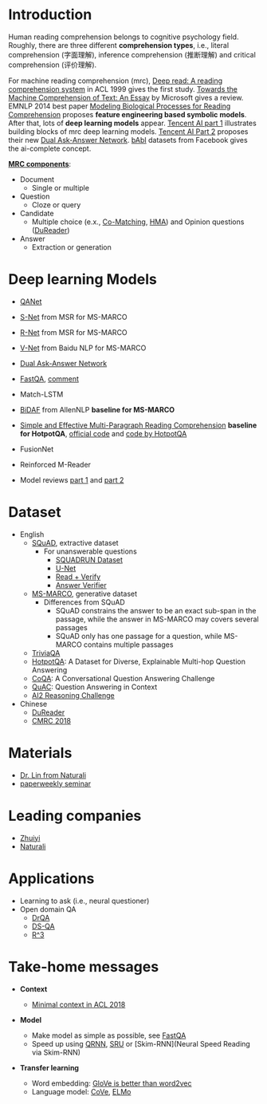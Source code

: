 # Introduction
Human reading comprehension belongs to cognitive psychology field. Roughly, there are three different **comprehension types**, i.e., literal comprehension (字面理解), inference comprehension (推断理解) and critical comprehension (评价理解).  

For machine reading comprehension (mrc), [Deep read: A reading comprehension system](http://www.aclweb.org/anthology/P99-1042) in ACL 1999 gives the first study. [Towards the Machine Comprehension of Text: An Essay](https://pdfs.semanticscholar.org/a4dd/e51a7f3f0f731d2c27d64948706604792efa.pdf) by Microsoft gives a review. EMNLP 2014 best paper [Modeling Biological Processes for Reading Comprehension](http://www.aclweb.org/anthology/D14-1159) proposes **feature engineering based symbolic models**. After that, lots of **deep learning models** appear. [Tencent AI part 1](https://hanxiao.github.io/2018/04/21/Teach-Machine-to-Comprehend-Text-and-Answer-Question-with-Tensorflow/) illustrates building blocks of mrc deep learning models. [Tencent AI  Part 2](https://hanxiao.github.io/2018/09/09/Dual-Ask-Answer-Network-for-Machine-Reading-Comprehension/?from=timeline&isappinstalled=0) proposes their new [Dual Ask-Answer Network](https://arxiv.org/abs/1809.01997). [bAbI](https://research.fb.com/downloads/babi/) datasets from Facebook gives the ai-complete concept.  

[**MRC components**](https://github.com/gaoisbest/NLP-Projects/blob/master/Machine_reading_comprehension/materials_CCL2018/CCL2018_MRC.pdf):
- Document
    - Single or multiple
- Question
    - Cloze or query
- Candidate
    - Multiple choice (e.x., [Co-Matching](http://aclweb.org/anthology/P18-2118), [HMA](https://arxiv.org/pdf/1803.05655.pdf)) and Opinion questions ([DuReader](https://arxiv.org/pdf/1711.05073.pdf))
- Answer
    - Extraction or generation


# Deep learning Models
- [QANet](https://arxiv.org/pdf/1804.09541.pdf)
- [S-Net](https://arxiv.org/pdf/1706.04815.pdf) from MSR for MS-MARCO
- [R-Net](https://www.microsoft.com/en-us/research/wp-content/uploads/2017/05/r-net.pdf) from MSR for MS-MARCO
- [V-Net](https://arxiv.org/abs/1805.02220) from Baidu NLP for MS-MARCO
- [Dual Ask-Answer Network](https://arxiv.org/abs/1809.01997)
- [FastQA](http://www.aclweb.org/anthology/K17-1028), [comment](http://www.shuang0420.com/2018/05/13/%E8%AE%BA%E6%96%87%E7%AC%94%E8%AE%B0%20-%20Making%20Neural%20QA%20as%20Simple%20as%20Possible%20but%20not%20Simpler/)
- Match-LSTM
- [BiDAF](https://arxiv.org/pdf/1611.01603.pdf) from AllenNLP **baseline for MS-MARCO**
- [Simple and Effective Multi-Paragraph Reading Comprehension](https://arxiv.org/pdf/1710.10723.pdf) **baseline for HotpotQA**, [official code](https://github.com/allenai/document-qa) and [code by HotpotQA](https://github.com/hotpotqa/hotpot/blob/master/model.py)

- FusionNet
- Reinforced M-Reader
- Model reviews [part 1](https://mp.weixin.qq.com/s/V2HcHgmW-SfJDwzqydadoA) and [part 2](https://mp.weixin.qq.com/s/IahvlkiACOAjicX68teA0A)

# Dataset
- English
    - [SQuAD](https://rajpurkar.github.io/SQuAD-explorer/), extractive dataset
        - For unanswerable questions
            - [SQUADRUN Dataset](http://aclweb.org/anthology/P18-2124)
            - [U-Net](https://arxiv.org/pdf/1810.06638.pdf)
            - [Read + Verify](https://arxiv.org/pdf/1808.05759.pdf)
            - [Answer Verifier](https://link.springer.com/chapter/10.1007/978-3-319-99495-6_8)
    - [MS-MARCO](http://www.msmarco.org/), generative dataset
        - Differences from SQuAD
            - SQuAD constrains the answer to be an exact sub-span in the passage, while the answer in MS-MARCO may covers several passages
            - SQuAD only has one passage for a question, while MS-MARCO contains multiple passages
    - [TriviaQA](http://nlp.cs.washington.edu/triviaqa/)
    - [HotpotQA](https://hotpotqa.github.io/): A Dataset for Diverse, Explainable Multi-hop Question Answering
    - [CoQA](https://stanfordnlp.github.io/coqa/): A Conversational Question Answering Challenge
    - [QuAC](http://quac.ai./): Question Answering in Context
    - [AI2 Reasoning Challenge](http://data.allenai.org/arc/)
- Chinese
    - [DuReader](http://ai.baidu.com/broad/subordinate?dataset=dureader)
    - [CMRC 2018](https://hfl-rc.github.io/cmrc2018/)

# Materials
- [Dr. Lin from Naturali](https://mp.weixin.qq.com/s/6nAm1sJrAj3qqUAagwWutg)
- [paperweekly seminar](https://www.bilibili.com/video/av33802404/)

# Leading companies
- [Zhuiyi](https://zhuiyi.ai/)
- [Naturali](https://www.naturali.io/)

# Applications
- Learning to ask (i.e., neural questioner)
- Open domain QA
    - [DrQA](https://arxiv.org/pdf/1704.00051.pdf)
    - [DS-QA](http://aclweb.org/anthology/P18-1161)
    - [R^3](https://arxiv.org/pdf/1709.00023.pdf)

# Take-home messages
- **Context**
    - [Minimal context in ACL 2018](https://arxiv.org/pdf/1805.08092.pdf)
- **Model**
    - Make model as simple as possible, see [FastQA](http://www.aclweb.org/anthology/K17-1028)
    - Speed up using [QRNN](https://arxiv.org/pdf/1611.01576.pdf), [SRU](https://arxiv.org/pdf/1709.02755.pdf) or [Skim-RNN](Neural Speed Reading via Skim-RNN)
    
- **Transfer learning**
    - Word embedding: [GloVe is better than word2vec](https://arxiv.org/pdf/1703.00993.pdf)
    - Language model: [CoVe](https://arxiv.org/pdf/1708.00107.pdf), [ELMo](https://arxiv.org/pdf/1802.05365.pdf)


    

